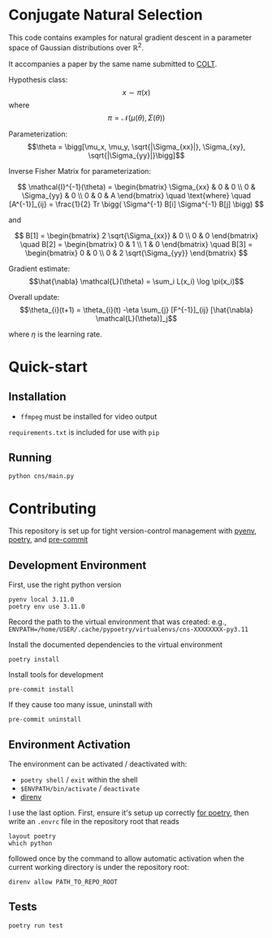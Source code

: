 # Conjugate Natural Selection

This code contains examples for natural gradient descent in a parameter space of
Gaussian distributions over $\mathbb{R}^2$. 

It accompanies a paper by the same name submitted to
[COLT](https://www.learningtheory.org/colt2023/).

Hypothesis class:
$$x \sim \pi(x)$$
where
$$\pi = \mathcal{N}(\mu(\theta), \Sigma(\theta))$$

Parameterization:
$$\theta = \bigg[\mu_x, \mu_y, \sqrt{|\Sigma_{xx}|}, \Sigma_{xy}, \sqrt{|\Sigma_{yy}|}\bigg]$$


Inverse Fisher Matrix for parameterization:

$$ \mathcal{I}^{-1}(\theta) = \begin{bmatrix} \Sigma_{xx} & 0 & 0 \\ 0 & \Sigma_{yy} & 0 \\ 0 & 0 & A \end{bmatrix} \quad \text{where} \quad [A^{-1}]_{ij} = \frac{1}{2} Tr \bigg( \Sigma^{-1} B[i] \Sigma^{-1}  B[j] \bigg) $$

and

$$ B[1] = \begin{bmatrix} 2 \sqrt{\Sigma_{xx}} & 0 \\ 0 & 0 \end{bmatrix} \quad B[2] = \begin{bmatrix} 0 & 1 \\ 1 & 0 \end{bmatrix} \quad B[3] = \begin{bmatrix} 0 & 0 \\ 0 & 2 \sqrt{\Sigma_{yy}} \end{bmatrix} $$

Gradient estimate:
$$\hat{\nabla} \mathcal{L}(\theta) = \sum_i L(x_i) \log \pi(x_i)$$

Overall update:
$$\theta_{i}(t+1) = \theta_{i}(t) -\eta \sum_{j} [F^{-1}]_{ij} [\hat{\nabla} \mathcal{L}(\theta)]_j$$

where $\eta$ is the learning rate.

# Quick-start

## Installation

* `ffmpeg` must be installed for video output

`requirements.txt` is included for use with `pip`

## Running

```
python cns/main.py
```

# Contributing 

This repository is set up for tight version-control management with
[pyenv](https://github.com/pyenv/pyenv), 
[poetry](https://python-poetry.org/), and
[pre-commit](https://pre-commit.com/)

## Development Environment

First, use the right python version
```
pyenv local 3.11.0
poetry env use 3.11.0
```

Record the path to the virtual environment that was created: e.g.,
`ENVPATH=/home/USER/.cache/pypoetry/virtualenvs/cns-XXXXXXXX-py3.11`

Install the documented dependencies to the virtual environment
```
poetry install
```

Install tools for development
```
pre-commit install
```
If they cause too many issue, uninstall with
```
pre-commit uninstall
```

## Environment Activation

The environment can be activated / deactivated with:
* `poetry shell` /  `exit` within the shell
* `$ENVPATH/bin/activate` / `deactivate`
* [direnv](https://direnv.net/)

I use the last option. First, ensure it's setup up correctly 
[for poetry](https://github.com/direnv/direnv/wiki/Python/#poetry), 
then  write an `.envrc` file in the repository root that reads

```
layout poetry
which python
```

followed once by the command to allow automatic activation when the current 
working directory is under the repository root:
```
direnv allow PATH_TO_REPO_ROOT
```

## Tests

``` 
poetry run test
```
